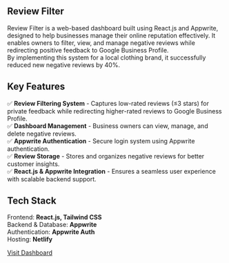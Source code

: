 Review Filter
-


Review Filter is a web-based dashboard built using React.js and Appwrite, designed to help businesses manage their online reputation effectively. It enables owners to filter, view, and manage negative reviews while redirecting positive feedback to Google Business Profile.  
By implementing this system for a local clothing brand, it successfully reduced new negative reviews by 40%.  

Key Features
-


✅ **Review Filtering System** - Captures low-rated reviews (≤3 stars) for private feedback while redirecting higher-rated reviews to Google Business Profile.  
✅ **Dashboard Management** - Business owners can view, manage, and delete negative reviews.  
✅ **Appwrite Authentication** - Secure login system using Appwrite authentication.  
✅ **Review Storage** - Stores and organizes negative reviews for better customer insights.  
✅ **React.js & Appwrite Integration** - Ensures a seamless user experience with scalable backend support.  

Tech Stack
-


Frontend: **React.js, Tailwind CSS**  
Backend & Database: **Appwrite**  
Authentication: **Appwrite Auth**  
Hosting: **Netlify**  

[Visit Dashboard](reviewdashboard.netlify.app/)
